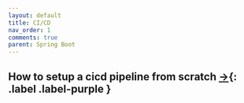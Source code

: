 ```yaml
---
layout: default
title: CI/CD
nav_order: 1
comments: true
parent: Spring Boot
---
```


## How to setup a cicd pipeline from scratch [->](https://dzone.com/articles/learn-how-to-setup-a-cicd-pipeline-from-scratch){: .label .label-purple }
